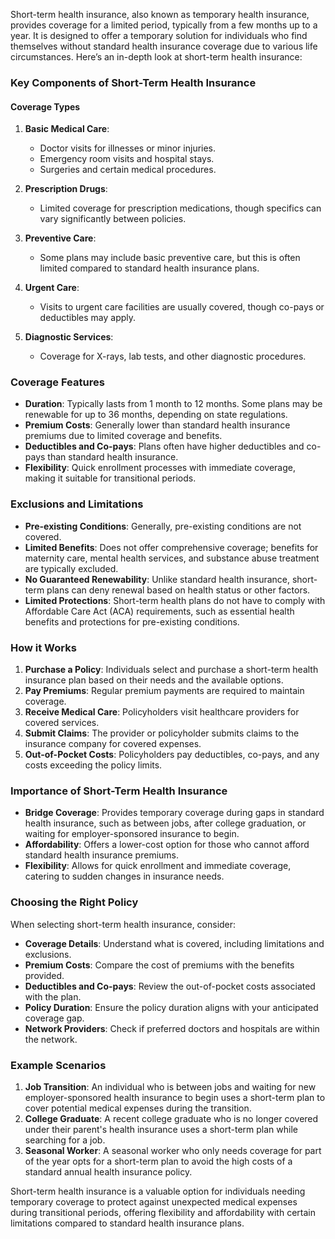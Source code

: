 Short-term health insurance, also known as temporary health insurance, provides coverage for a limited period, typically from a few months up to a year. It is designed to offer a temporary solution for individuals who find themselves without standard health insurance coverage due to various life circumstances. Here’s an in-depth look at short-term health insurance:

### Key Components of Short-Term Health Insurance

#### Coverage Types
1. **Basic Medical Care**:
   - Doctor visits for illnesses or minor injuries.
   - Emergency room visits and hospital stays.
   - Surgeries and certain medical procedures.

2. **Prescription Drugs**:
   - Limited coverage for prescription medications, though specifics can vary significantly between policies.

3. **Preventive Care**:
   - Some plans may include basic preventive care, but this is often limited compared to standard health insurance plans.

4. **Urgent Care**:
   - Visits to urgent care facilities are usually covered, though co-pays or deductibles may apply.

5. **Diagnostic Services**:
   - Coverage for X-rays, lab tests, and other diagnostic procedures.

### Coverage Features
- **Duration**: Typically lasts from 1 month to 12 months. Some plans may be renewable for up to 36 months, depending on state regulations.
- **Premium Costs**: Generally lower than standard health insurance premiums due to limited coverage and benefits.
- **Deductibles and Co-pays**: Plans often have higher deductibles and co-pays than standard health insurance.
- **Flexibility**: Quick enrollment processes with immediate coverage, making it suitable for transitional periods.

### Exclusions and Limitations
- **Pre-existing Conditions**: Generally, pre-existing conditions are not covered.
- **Limited Benefits**: Does not offer comprehensive coverage; benefits for maternity care, mental health services, and substance abuse treatment are typically excluded.
- **No Guaranteed Renewability**: Unlike standard health insurance, short-term plans can deny renewal based on health status or other factors.
- **Limited Protections**: Short-term health plans do not have to comply with Affordable Care Act (ACA) requirements, such as essential health benefits and protections for pre-existing conditions.

### How it Works
1. **Purchase a Policy**: Individuals select and purchase a short-term health insurance plan based on their needs and the available options.
2. **Pay Premiums**: Regular premium payments are required to maintain coverage.
3. **Receive Medical Care**: Policyholders visit healthcare providers for covered services.
4. **Submit Claims**: The provider or policyholder submits claims to the insurance company for covered expenses.
5. **Out-of-Pocket Costs**: Policyholders pay deductibles, co-pays, and any costs exceeding the policy limits.

### Importance of Short-Term Health Insurance
- **Bridge Coverage**: Provides temporary coverage during gaps in standard health insurance, such as between jobs, after college graduation, or waiting for employer-sponsored insurance to begin.
- **Affordability**: Offers a lower-cost option for those who cannot afford standard health insurance premiums.
- **Flexibility**: Allows for quick enrollment and immediate coverage, catering to sudden changes in insurance needs.

### Choosing the Right Policy
When selecting short-term health insurance, consider:
- **Coverage Details**: Understand what is covered, including limitations and exclusions.
- **Premium Costs**: Compare the cost of premiums with the benefits provided.
- **Deductibles and Co-pays**: Review the out-of-pocket costs associated with the plan.
- **Policy Duration**: Ensure the policy duration aligns with your anticipated coverage gap.
- **Network Providers**: Check if preferred doctors and hospitals are within the network.

### Example Scenarios
1. **Job Transition**: An individual who is between jobs and waiting for new employer-sponsored health insurance to begin uses a short-term plan to cover potential medical expenses during the transition.
2. **College Graduate**: A recent college graduate who is no longer covered under their parent's health insurance uses a short-term plan while searching for a job.
3. **Seasonal Worker**: A seasonal worker who only needs coverage for part of the year opts for a short-term plan to avoid the high costs of a standard annual health insurance policy.

Short-term health insurance is a valuable option for individuals needing temporary coverage to protect against unexpected medical expenses during transitional periods, offering flexibility and affordability with certain limitations compared to standard health insurance plans.